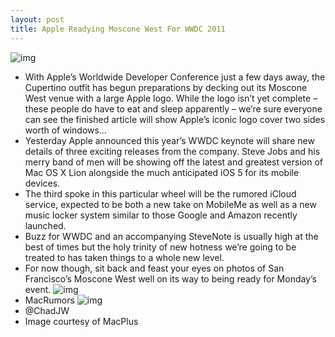 ```yaml
---
layout: post
title: Apple Readying Moscone West For WWDC 2011
---
```

![img](http://media.idownloadblog.com/wp-content/uploads/2011/06/MacPlusAppleLogoWWDC.jpeg)
* With Apple’s Worldwide Developer Conference just a few days away, the Cupertino outfit has begun preparations by decking out its Moscone West venue with a large Apple logo. While the logo isn’t yet complete – these people do have to eat and sleep apparently – we’re sure everyone can see the finished article will show Apple’s iconic logo cover two sides worth of windows…
* Yesterday Apple announced this year’s WWDC keynote will share new details of three exciting releases from the company. Steve Jobs and his merry band of men will be showing off the latest and greatest version of Mac OS X Lion alongside the much anticipated iOS 5 for its mobile devices.
* The third spoke in this particular wheel will be the rumored iCloud service, expected to be both a new take on MobileMe as well as a new music locker system similar to those Google and Amazon recently launched.
* Buzz for WWDC and an accompanying SteveNote is usually high at the best of times but the holy trinity of new hotness we’re going to be treated to has taken things to a whole new level.
* For now though, sit back and feast your eyes on photos of San Francisco’s Moscone West well on its way to being ready for Monday’s event.
![img](http://media.idownloadblog.com/wp-content/uploads/2011/06/MosconeWestWWDC.jpeg)
* MacRumors
![img](http://media.idownloadblog.com/wp-content/uploads/2011/06/WWDCAppleLogo.jpeg)
* @ChadJW
* Image courtesy of MacPlus

